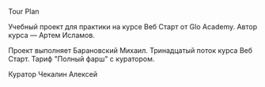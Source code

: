 Tour Plan

Учебный проект для практики на курсе Веб Старт от Glo Academy.
Автор курса — Артем Исламов.

Проект выполняет
Барановский Михаил. Тринадцатый поток курса Веб Старт. Тариф "Полный фарш" с куратором.

Куратор
Чекалин Алексей
